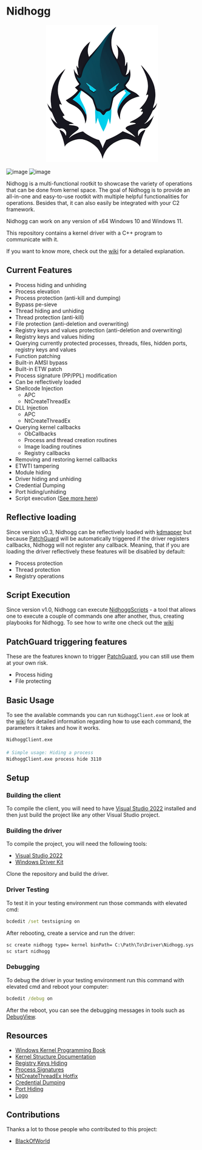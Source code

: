 # Nidhogg

<p align="center">
  <img alt="Logo" src="./images/logo.png">
</p>

![image](https://img.shields.io/badge/C%2B%2B-00599C?style=for-the-badge&logo=c%2B%2B&logoColor=white) ![image](https://img.shields.io/badge/Windows-0078D6?style=for-the-badge&logo=windows&logoColor=white)

Nidhogg is a multi-functional rootkit to showcase the variety of operations that can be done from kernel space. The goal of Nidhogg is to provide an all-in-one and easy-to-use rootkit with multiple helpful functionalities for operations. Besides that, it can also easily be integrated with your C2 framework.

Nidhogg can work on any version of x64 Windows 10 and Windows 11.

This repository contains a kernel driver with a C++ program to communicate with it.

If you want to know more, check out the [wiki](https://github.com/Idov31/Nidhogg/wiki) for a detailed explanation.

## Current Features

- Process hiding and unhiding
- Process elevation
- Process protection (anti-kill and dumping)
- Bypass pe-sieve
- Thread hiding and unhiding
- Thread protection (anti-kill)
- File protection (anti-deletion and overwriting)
- Registry keys and values protection (anti-deletion and overwriting)
- Registry keys and values hiding
- Querying currently protected processes, threads, files, hidden ports, registry keys and values
- Function patching
- Built-in AMSI bypass
- Built-in ETW patch
- Process signature (PP/PPL) modification
- Can be reflectively loaded
- Shellcode Injection
  - APC
  - NtCreateThreadEx
- DLL Injection
  - APC
  - NtCreateThreadEx
- Querying kernel callbacks
  - ObCallbacks
  - Process and thread creation routines
  - Image loading routines
  - Registry callbacks
- Removing and restoring kernel callbacks
- ETWTI tampering
- Module hiding
- Driver hiding and unhiding
- Credential Dumping
- Port hiding/unhiding
- Script execution ([See more here](https://github.com/Idov31/NidhoggScript))

## Reflective loading

Since version v0.3, Nidhogg can be reflectively loaded with [kdmapper](https://github.com/TheCruZ/kdmapper) but because [PatchGuard](https://en.wikipedia.org/wiki/Kernel_Patch_Protection) will be automatically triggered if the driver registers callbacks, Nidhogg will not register any callback. Meaning, that if you are loading the driver reflectively these features will be disabled by default:

- Process protection
- Thread protection
- Registry operations

## Script Execution

Since version v1.0, Nidhogg can execute [NidhoggScripts](https://github.com/Idov31/NidhoggScript) - a tool that allows one to execute a couple of commands one after another, thus, creating playbooks for Nidhogg. To see how to write one check out the [wiki](https://github.com/Idov31/NidhoggScript/wiki)

## PatchGuard triggering features

These are the features known to trigger [PatchGuard](https://en.wikipedia.org/wiki/Kernel_Patch_Protection), you can still use them at your own risk.

- Process hiding
- File protecting

## Basic Usage

To see the available commands you can run `NidhoggClient.exe` or look at the [wiki](https://github.com/Idov31/Nidhogg/wiki) for detailed information regarding how to use each command, the parameters it takes and how it works.

```sh
NidhoggClient.exe

# Simple usage: Hiding a process
NidhoggClient.exe process hide 3110
```

## Setup

### Building the client

To compile the client, you will need to have [Visual Studio 2022](https://visualstudio.microsoft.com/thank-you-downloading-visual-studio/?sku=Community&rel=16) installed and then just build the project like any other Visual Studio project.

### Building the driver

To compile the project, you will need the following tools:

- [Visual Studio 2022](https://visualstudio.microsoft.com/thank-you-downloading-visual-studio/?sku=Community&rel=16)
- [Windows Driver Kit](https://docs.microsoft.com/en-us/windows-hardware/drivers/download-the-wdk)

Clone the repository and build the driver.

### Driver Testing

To test it in your testing environment run those commands with elevated cmd:

```cmd
bcdedit /set testsigning on
```

After rebooting, create a service and run the driver:

```cmd
sc create nidhogg type= kernel binPath= C:\Path\To\Driver\Nidhogg.sys
sc start nidhogg
```

### Debugging

To debug the driver in your testing environment run this command with elevated cmd and reboot your computer:

```cmd
bcdedit /debug on
```

After the reboot, you can see the debugging messages in tools such as [DebugView](https://learn.microsoft.com/en-us/sysinternals/downloads/debugview).

## Resources

- [Windows Kernel Programming Book](https://github.com/zodiacon/windowskernelprogrammingbook)
- [Kernel Structure Documentation](https://www.vergiliusproject.com)
- [Registry Keys Hiding](https://github.com/JKornev/hidden)
- [Process Signatures](https://github.com/itm4n/PPLcontrol)
- [NtCreateThreadEx Hotfix](https://github.com/DarthTon/Blackbone)
- [Credential Dumping](https://github.com/gentilkiwi/mimikatz)
- [Port Hiding](https://github.com/bytecode77/r77-rootkit)
- [Logo](https://hotpot.ai/art-generator)

## Contributions

Thanks a lot to those people who contributed to this project:

- [BlackOfWorld](https://github.com/BlackOfWorld)

